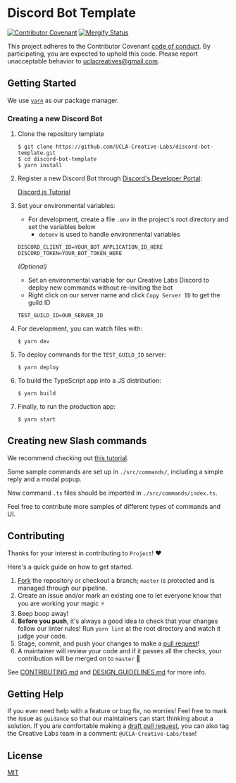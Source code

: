 # Discord Bot Template
[![Contributor Covenant](https://img.shields.io/badge/Contributor%20Covenant-v2.0%20adopted-ff69b4.svg)](code_of_conduct.md)
[![Mergify Status][mergify-status]][mergify]

[mergify]: https://mergify.io
[mergify-status]: https://img.shields.io/endpoint.svg?url=https://gh.mergify.io/badges/UCLA-Creative-Labs/project&style=flat

This project adheres to the Contributor Covenant [code of conduct](CODE_OF_CONDUCT.md). By participating, you are 
expected to uphold this code. Please report unacceptable behavior to uclacreatives@gmail.com.

## Getting Started

We use [`yarn`](https://classic.yarnpkg.com/en/docs/install#mac-stable) as our package manager.

### Creating a new Discord Bot

1. Clone the repository template

    ```
    $ git clone https://github.com/UCLA-Creative-Labs/discord-bot-template.git
    $ cd discord-bot-template
    $ yarn install
    ```

2. Register a new Discord Bot through [Discord's Developer Portal](https://discord.com/developers/):

    [Discord.js Tutorial](https://discordjs.guide/preparations/setting-up-a-bot-application.html#creating-your-bot)

3. Set your environmental variables:
    - For development, create a file `.env` in the project's root directory and set the variables below
        - `dotenv` is used to handle environmental variables
    ```
    DISCORD_CLIENT_ID=YOUR_BOT_APPLICATION_ID_HERE
    DISCORD_TOKEN=YOUR_BOT_TOKEN_HERE
    ```

    *(Optional)*
    - Set an environmental variable for our Creative Labs Discord to deploy new commands without re-inviting the bot
    - Right click on our server name and click `Copy Server ID` to get the guild ID
    ```
    TEST_GUILD_ID=OUR_SERVER_ID
    ```

4. For development, you can watch files with:
    ```
    $ yarn dev
    ```

5. To deploy commands for the `TEST_GUILD_ID` server:
    ```
    $ yarn deploy
    ```

6. To build the TypeScript app into a JS distribution:
    ```
    $ yarn build
    ```

7. Finally, to run the production app:
    ```
    $ yarn start
    ```

## Creating new Slash commands

We recommend checking out [this tutorial](https://discordjs.guide/slash-commands/response-methods.html).

Some sample commands are set up in `./src/commands/`, including a simple reply and a modal popup.

New command `.ts` files should be imported in `./src/commands/index.ts`.

Feel free to contribute more samples of different types of commands and UI.

## Contributing

Thanks for your interest in contributing to `Project`! ❤️

Here's a quick guide on how to get started.

1. [Fork](https://docs.github.com/en/github/getting-started-with-github/fork-a-repo) the repository or checkout a branch; `master` is protected and is managed through our pipeline.
2. Create an issue and/or mark an existing one to let everyone know that you are working your magic ⚡️
3. Beep boop away!
4. **Before you push**, it's always a good idea to check that your changes follow our linter rules! Run `yarn lint` at the root directory and watch it judge your code. 
5. Stage, commit, and push your changes to make a [pull request](https://github.com/UCLA-Creative-Labs/project/pulls)!
6. A maintainer will review your code and if it passes all the checks, your contribution will be merged on to `master` 🥳

See [CONTRIBUTING.md](CONTRIBUTING.md) and [DESIGN_GUIDELINES.md](DESIGN_GUIDELINES.md) for more info.

## Getting Help

If you ever need help with a feature or bug fix, no worries! Feel free to mark the issue as `guidance` so that our maintainers can start thinking about a solution. If you are comfortable making a [draft pull request](https://docs.github.com/en/github/collaborating-with-issues-and-pull-requests/changing-the-stage-of-a-pull-request), you can also tag the Creative Labs team in a comment: `@UCLA-Creative-Labs/team`!

## License

[MIT](LICENSE.md)

